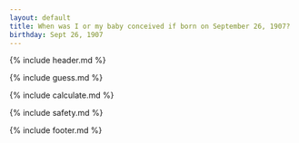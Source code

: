 ```yaml
---
layout: default
title: When was I or my baby conceived if born on September 26, 1907?
birthday: Sept 26, 1907
---
```


{% include header.md %}

{% include guess.md %}

{% include calculate.md %}

{% include safety.md %}

{% include footer.md %}



